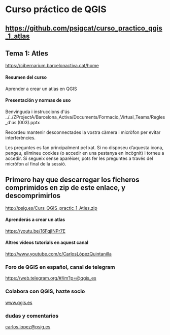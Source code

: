 
# Curso práctico de QGIS

## https://github.com/psigcat/curso_practico_qgis_1_atlas

## Tema 1: Atles
https://cibernarium.barcelonactiva.cat/home

#### Resumen del curso
Aprender a crear un atlas en QGIS


#### Presentación y normas de uso
Benvinguda i instruccions d'ús
../../ZProjectA/Barcelona_Activa/Documents/Formacio_Virtual_Teams/Regles_d'ús (003).pptx

Recordeu mantenir desconnectades la vostra càmera i micròfon per evitar interferències.

Les preguntes es fan principalment pel xat. Si no disposeu d’aquesta icona, pengeu, elimineu cookies (o accedir en una pestanya en incògnit) i torneu a accedir. Si segueix sense aparèixer, pots fer les preguntes a través del micròfon al final de la sessió.

## Primero hay que descarregar los ficheros comprimidos en zip de este enlace, y descomprimirlos
http://psig.es/Curs_QGIS_practic_1_Atles.zip



#### Aprenderás a crear un atlas
https://youtu.be/16FqjINPr7E


#### Altres vídeos tutorials en aquest canal
http://www.youtube.com/c/CarlosLópezQuintanilla


### Foro de QGIS en español, canal de telegram
https://web.telegram.org/#/im?p=@qgis_es

### Colabora con QGIS, hazte socio
www.qgis.es

### dudas y comentarios
carlos.lopez@psig.es
